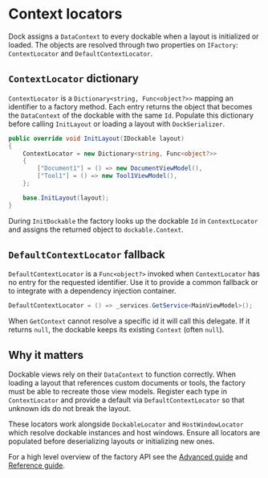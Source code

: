 # Context locators

Dock assigns a `DataContext` to every dockable when a layout is initialized or loaded. The objects are resolved through two properties on `IFactory`:
`ContextLocator` and `DefaultContextLocator`.

## `ContextLocator` dictionary

`ContextLocator` is a `Dictionary<string, Func<object?>>` mapping an identifier to
a factory method. Each entry returns the object that becomes the `DataContext` of
the dockable with the same `Id`.
Populate this dictionary before calling `InitLayout` or loading a layout with
`DockSerializer`.

```csharp
public override void InitLayout(IDockable layout)
{
    ContextLocator = new Dictionary<string, Func<object?>>
    {
        ["Document1"] = () => new DocumentViewModel(),
        ["Tool1"] = () => new Tool1ViewModel(),
    };

    base.InitLayout(layout);
}
```

During `InitDockable` the factory looks up the dockable `Id` in
`ContextLocator` and assigns the returned object to `dockable.Context`.

## `DefaultContextLocator` fallback

`DefaultContextLocator` is a `Func<object?>` invoked when
`ContextLocator` has no entry for the requested identifier. Use it to provide a
common fallback or to integrate with a dependency injection container.

```csharp
DefaultContextLocator = () => _services.GetService<MainViewModel>();
```

When `GetContext` cannot resolve a specific id it will call this delegate. If it
returns `null`, the dockable keeps its existing `Context` (often `null`).

## Why it matters

Dockable views rely on their `DataContext` to function correctly. When loading a
layout that references custom documents or tools, the factory must be able to
recreate those view models. Register each type in `ContextLocator` and provide a
default via `DefaultContextLocator` so that unknown ids do not break the layout.

These locators work alongside `DockableLocator` and `HostWindowLocator` which
resolve dockable instances and host windows. Ensure all locators are populated
before deserializing layouts or initializing new ones.

For a high level overview of the factory API see the
[Advanced guide](dock-advanced.md) and [Reference guide](dock-reference.md).

